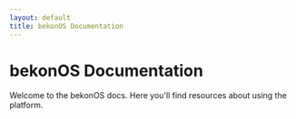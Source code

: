 ```yaml
---
layout: default
title: bekonOS Documentation
---
```


# bekonOS Documentation

Welcome to the bekonOS docs. Here you'll find resources about using the platform.
